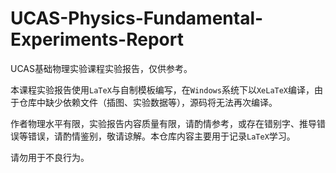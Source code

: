 # UCAS-Physics-Fundamental-Experiments-Report
UCAS基础物理实验课程实验报告，仅供参考。

本课程实验报告使用`LaTeX`与自制模板编写，在`Windows`系统下以`XeLaTeX`编译，由于仓库中缺少依赖文件（插图、实验数据等），源码将无法再次编译。

作者物理水平有限，实验报告内容质量有限，请酌情参考，或存在错别字、推导错误等错误，请酌情鉴别，敬请谅解。本仓库内容主要用于记录`LaTeX`学习。

请勿用于不良行为。
